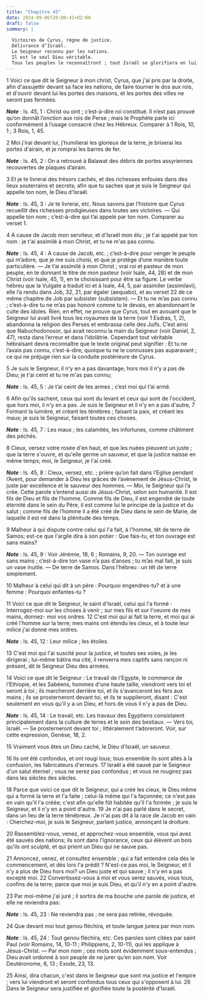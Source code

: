 ```yaml
---
title: "Chapitre 45"
date: 2024-09-06T20:00:41+02:00
draft: false
summary: |
  
  Victoires de Cyrus, règne de justice.
  Délivrance d’Israël.
  Le Seigneur reconnu par les nations.
  Il est le seul Dieu véritable.
  Tous les peuples le reconnaîtront ; tout Israël se glorifiera en lui.
---
```



1 Voici ce que dit le Seigneur à mon christ, Cyrus, que j'ai pris par la droite, afin d'assujettir devant sa face les nations, de faire tourner le dos aux rois, et d'ouvrir devant lui les portes des maisons, et les portes des villes ne seront pas fermées.

***Note*** :  Is. 45, 1 : Christ ou oint ; c’est-à-dire roi constitué. Il n’est pas prouvé qu’on donnât l’onction aux rois de Perse ; mais le Prophète parle ici conformément à l’usage consacré chez les Hébreux. Comparer à 1 Rois, 10, 1 ; 3 Rois, 1, 45.


2 Moi j'irai devant lui, j'humilierai les glorieux de la terre, je briserai les portes d'airain, et je romprai les barres de fer.

***Note*** :  Is. 45, 2 : On a retrouvé à Balawat des débris de portes assyriennes recouvertes de plaques d’airain.

3 Et je te livrerai des trésors cachés, et des richesses enfouies dans des lieux souterrains et secrets; afin que tu saches que je suis le Seigneur qui appelle ton nom, le Dieu d'Israël.

***Note*** :  Is. 45, 3 : Je te livrerai, etc. Nous savons par l’histoire que Cyrus recueillit des richesses prodigieuses dans toutes ses victoires. ― Qui appelle ton nom ; c’est-à-dire qui t’ai appelé par ton nom. Comparer au verset 1.

4 A cause de Jacob mon serviteur, et d'Israël mon élu ; je t'ai appelé par ton nom : je t'ai assimilé à mon Christ, et tu ne m'as pas connu.

***Note*** :  Is. 45, 4 : A cause de Jacob, etc. ; c’est-à-dire pour venger le peuple qui m’adore, que je me suis choisi, et que je protège d’une manière toute particulière. ― Je t’ai assimilé à mon Christ ; vrai roi et pasteur de mon peuple, en te donnant le titre de mon pasteur (voir Isaïe, 44, 28) et de mon Christ (voir Isaïe, 45, 1), en te choisissant pour être sa figure. Le verbe hébreu que la Vulgate a traduit ici et à Isaïe, 44, 5, par assimiler (assimilavi), elle l’a rendu dans Job, 32, 21, par égaler (aequabo), et au verset 22 de ce même chapitre de Job par subsister (subsistam). ― Et tu ne m’as pas connu ; c’est-à-dire tu ne m’as pas honoré comme tu le devais, en abandonnant le culte des idoles. Rien, en effet, ne prouve que Cyrus, tout en avouant que le Seigneur lui avait livré tous les royaumes de la terre (voir 1 Esdras, 1, 2), abandonna la religion des Perses et embrassa celle des Juifs. C’est ainsi que Nabuchodonosor, qui avait reconnu la main du Seigneur (voir Daniel, 2, 47), resta dans l’erreur et dans
l’idolâtrie. Cependant tout véritable hébraïsant devra reconnaître que le texte original peut signifier : Et tu ne l’avais pas connu, c’est-à-dire, quoique tu ne le connusses pas auparavant ; ce qui ne préjuge rien sur la conduite postérieure de Cyrus.


5 Je suis le Seigneur, il n'y en a pas davantage; hors moi il n'y a pas de Dieu; je t'ai ceint et tu ne m'as pas connu;

***Note*** :  Is. 45, 5 : Je t’ai ceint de tes armes ; c’est moi qui t’ai armé.

6 Afin qu'ils sachent, ceux qui sont du levant et ceux qui sont de l'occident, que hors moi, il n'y en a pas. Je suis le Seigneur et il n'y en a pas d'autre, 7 Formant la lumière, et créant les ténèbres ; faisant la paix, et créant les maux; je suis le Seigneur, faisant toutes ces choses.

***Note*** :  Is. 45, 7 : Les maux ; les calamités, les infortunes, comme châtiment des péchés.

8 Cieux, versez votre rosée d'en haut, et que les nuées pieuvent un juste ; que la terre s'ouvre, et qu'elle germe un sauveur, et que la justice naisse en même temps; moi, le Seigneur, je l'ai créé.

***Note*** :  Is. 45, 8 : Cieux, versez, etc. ; prière qu’on fait dans l’Eglise pendant l’Avent, pour demander à Dieu les grâces de l’avènement de Jésus-Christ, le juste par excellence et le sauveur des hommes. ― Moi, le Seigneur qui l’a crée. Cette parole s’entend aussi de Jésus-Christ, selon son humanité. Il est fils de Dieu et fils de l’homme. Comme fils de Dieu, il est engendré de toute éternité dans le sein du Père, il est comme lui le principe de la justice et du salut ; comme fils de l’homme il a été créé de Dieu dans le sein de Marie, de laquelle il est né dans la plénitude des temps.


9 Malheur à qui dispute contre celui qui l'a fait, à l'homme, têt de terre de Samos; est-ce que l'argile dira à son potier : Que fais-tu, et ton ouvrage est sans mains?

***Note*** :  Is. 45, 9 : Voir Jérémie, 18, 6 ; Romains, 9, 20. ― Ton ouvrage est sans mains ; c’est-à-dire ton vase n’a pas d’anses ; tu m’as mal fait, je suis un vase inutile. ― De terre de Samos. Dans l’hébreu : un têt de terre simplement.

10 Malheur à celui qui dit à un père : Pourquoi engendres-tu? et à une femme : Pourquoi enfantes-tu ?


11 Voici ce que dit le Seigneur, le saint d'Israël, celui qui l'a formé : Interrogez-moi sur les choses à venir ; sur mes fils et sur l'oeuvre de mes mains, donnez- moi vos ordres. 12 C'est moi qui ai fait la terre, et moi qui ai créé l'homme sur la terre; mes mains ont étendu les cieux, et à toute leur milice j'ai donné mes ordres.

***Note*** :  Is. 45, 12 : Leur milice ; les étoiles.

13 C'est moi qui l'ai suscité pour la justice, et toutes ses voies, je les dirigerai ; lui-même bâtira ma cité, il renverra mes captifs sans rançon ni présent, dit le Seigneur Dieu des armées.


14 Voici ce que dit le Seigneur : Le travail de l'Egypte, le commerce de l'Ethiopie, et les Sabéens, hommes d'une haute taille, viendront vers toi et seront à toi ; ils marcheront derrière toi, et ils s'avanceront les fers aux mains ; ils se prosterneront devant toi, et ils te supplieront, disant : C'est seulement en vous qu'il y a un Dieu, et hors de vous il n'y a pas de Dieu.

***Note*** :  Is. 45, 14 : Le travail, etc. Les travaux des Egyptiens consistaient principalement dans la culture de terres et le soin des bestiaux. ― Vers toi, Israël. ― Se prosterneront devant toi ; littéralement t’adoreront. Voir, sur cette expression, Genèse, 18, 2.

15 Vraiment vous êtes un Dieu caché, le Dieu d'Israël, un sauveur.


16 Ils ont été confondus, et ont rougi tous; tous ensemble ils sont allés à la confusion, les fabricateurs d'erreurs. 17 Israël a été sauvé par le Seigneur d'un salut éternel ; vous ne serez pas confondus ; et vous ne rougirez pas dans les siècles des siècles.


18 Parce que voici ce que dit le Seigneur, qui a créé les cieux, le Dieu même qui a formé la terre et l'a faite ; celui-là même qui l'a façonnée; ce n'est pas en vain qu'il l'a créée; c'est afin qu'elle fût habitée qu'il l'a formée ; je suis le Seigneur, et il n'y en a point d'autre. 19 Je n'ai pas parlé dans le secret, dans un lieu de la terre ténébreux. Je n'ai pas dit à la race de Jacob en vain : Cherchez-moi, je suis le Seigneur, parlant justice, annonçant la droiture.


20 Rassemblez-vous, venez, et approchez-vous ensemble, vous qui avez été sauvés des nations; ils sont dans l'ignorance, ceux qui élèvent un bois qu'ils ont sculpté, et qui prient un Dieu qui ne sauve pas.


21 Annoncez, venez, et consultez ensemble ; qui a fait entendre cela dès le commencement, et dès lors l'a prédit ? N'est-ce pas moi, le Seigneur, et il n'y a plus de Dieu hors moi? un Dieu juste et qui sauve ; il n'y en a pas excepté moi. 22 Convertissez-vous à moi et vous serez sauvés, vous tous, confins de la terre; parce que moi je suis Dieu, et qu'il n'y en a point d'autre.


23 Par moi-même j'ai juré ; il sortira de ma bouche une parole de justice, et elle ne reviendra pas:

***Note*** :  Is. 45, 23 : Ne reviendra pas ; ne sera pas retirée, révoquée.

24 Que devant moi tout genou fléchira, et toute langue jurera par mon nom.

***Note*** :  Is. 45, 24 : Tout genou fléchira, etc. Ces paroles sont citées par saint Paul (voir Romains, 14, 10-11 ; Philippiens, 2, 10-11), qui les applique à Jésus-Christ. ― Par mon nom ; ces mots sont évidemment sous-entendus ; Dieu avait ordonné à son peuple de ne jurer qu’en son nom. Voir Deutéronome, 6, 13 ; Exode, 23, 13.

25 Ainsi, dira chacun, c'est dans le Seigneur que sont ma justice et l'empire ; vers lui viendront et seront confondus tous ceux qui s'opposent à lui. 26 Dans le Seigneur sera justifiée et glorifiée toute la postérité d'Israël.

